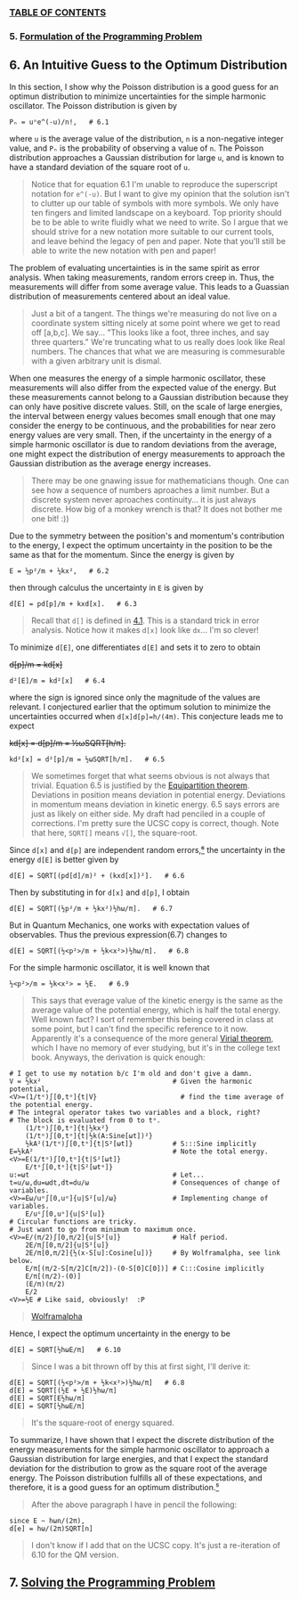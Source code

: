 ### [TABLE OF CONTENTS](CONTENTS.md)

### 5. [Formulation of the Programming Problem](FORMULATION.md)

## 6. An Intuitive Guess to the Optimum Distribution

In this section, I show why the Poisson distribution is a good guess
for an optimun distribution to minimize uncertainties for the simple harmonic oscillator.
The Poisson distribution is given by

    Pₙ = uⁿe^(-u)/n!,   # 6.1

where `u` is the average value of the distribution,
`n` is a non-negative integer value, and
`Pₙ` is the probability of observing a value of `n`.
The Poisson distribution approaches a Gaussian distribution for large `u`, and
is known to have a standard deviation of the square root of `u`.

> Notice that for equation 6.1 I'm unable to reproduce the superscript notation for `e^(-u)`.
> But I want to give my opinion that the solution
> isn't to clutter up our table of symbols with more symbols.
> We only have ten fingers and limited landscape on a keyboard.
> Top priority should be to be able to write fluidly what we need to write.
> So I argue that we should strive for a new notation more suitable to our current tools, and
> leave behind the legacy of pen and paper.
> Note that you'll still be able to write the new notation with pen and paper!

The problem of evaluating uncertainties is in the same spirit as error analysis.
When taking measurements, random errors creep in.
Thus, the measurements will differ from some average value.
This leads to a Guassian distribution of measurements centered about an ideal value.

> Just a bit of a tangent.
> The things we're measuring do not live on a coordinate system
> sitting nicely at some point where we get to read off [a,b,c].
> We say... "This looks like a foot, three inches, and say three quarters."
> We're truncating what to us really does look like Real numbers.
> The chances that what we are measuring is commesurable with a given arbitrary unit is dismal.

When one measures the energy of a simple harmonic oscillator,
these measurements will also differ from the expected value of the energy.
But these measurements cannot belong to a Gaussian distribution because
they can only have positive discrete values.
Still, on the scale of large energies,
the interval between energy values becomes small enough that
one may consider the energy to be continuous, and
the probabilities for near zero energy values are very small.
Then, if the uncertainty in the energy of a simple harmonic oscillator is due to
random deviations from the average,
one might expect the distribution of energy measurements to approach
the Gaussian distribution as the average energy increases.

> There may be one gnawing issue for mathematicians though.
> One can see how a sequence of numbers aproaches a limit number.
> But a discrete system never aproaches continuity... it is just always discrete.
> How big of a monkey wrench is that?
> It does not bother me one bit!
> :))

Due to the symmetry between the position's and momentum's contribution to the energy,
I expect the optimum uncertainty in the position to be the same as that for the momentum.
Since the energy is given by

    E = ½p²/m + ½kx²,   # 6.2

then through calculus the uncertainty in `E` is given by

    d[E] = pd[p]/m + kxd[x].   # 6.3

> Recall that `d[]` is defined in [4.1](UNCERTAINTY.md).
> This is a standard trick in error analysis.
> Notice how it makes `d[x]` look like `dx`... I'm so clever!

To minimize `d[E]`, one differentiates `d[E]` and sets it to zero to obtain

~~d[p]/m = kd[x]~~

    d²[E]/m = kd²[x]   # 6.4

where the sign is ignored since only the magnitude of the values are relevant.
I conjectured earlier that
the optimum solution to minimize the uncertainties occurred when `d[x]d[p]=h/(4π)`.
This conjecture leads me to expect

~~kd[x] = d[p]/m = ½ωSQRT[h/π].~~

    kd²[x] = d²[p]/m = ½ωSQRT[h/π].   # 6.5

> We sometimes forget that what seems obvious is not always that trivial.
> Equation 6.5 is justified by the
> [Equipartition theorem](http://en.wikipedia.org/wiki/Equipartition_theorem).
> Deviations in position means deviation in potential energy.
> Deviations in momentum means deviation in kinetic energy.
> 6.5 says errors are just as likely on either side.
> My draft had penciled in a couple of corrections.
> I'm pretty sure the UCSC copy is correct, though.
> Note that here, `SQRT[]` means `√[]`, the square-root.

Since `d[x]` and `d[p]` are independent random errors,[⁶](REFERENCE.md)
the uncertainty in the energy `d[E]` is better given by

    d[E] = SQRT[(pd[d]/m)² + (kxd[x])²].   # 6.6

Then by substituting in for `d[x]` and `d[p]`, I obtain

    d[E] = SQRT[(½p²/m + ½kx²)½hω/π].   # 6.7

But in Quantum Mechanics, one works with expectation values of observables.
Thus the previous expression(6.7) changes to

    d[E] = SQRT[(½<p²>/m + ½k<x²>)½hω/π].   # 6.8

For the simple harmonic oscillator, it is well known that

    ½<p²>/m = ½k<x²> = ½E.   # 6.9

> This says that everage value of the kinetic energy is the same as
> the average value of the potential energy, which is half the total energy.
> Well known fact?
> I sort of remember this being covered in class at some point,
> but I can't find the specific reference to it now.
> Apparently it's a consequence of the more general
> [Virial theorem](http://en.wikipedia.org/wiki/Virial_theorem),
> which I have no memory of ever studying, but it's in the college text book.
> Anyways, the derivation is quick enough:

    # I get to use my notation b/c I'm old and don't give a damn.
    V = ½kx²                                 # Given the harmonic potential,
    <V>=(1/tᵒ)∫[0,tᵒ]{t|V}                     # find the time average of the potential energy.
    # The integral operator takes two variables and a block, right?
    # The block is evaluated from 0 to tᵒ.
        (1/tᵒ)∫[0,tᵒ]{t|½kx²}
        (1/tᵒ)∫[0,tᵒ]{t|½k(A:Sine[ωt])²}
        ½kA²(1/tᵒ)∫[0,tᵒ]{t|S²[ωt]}          # S:::Sine implicitly
    E=½kA²                                   # Note the total energy.
    <V>=E(1/tᵒ)∫[0,tᵒ]{t|S²[ωt]}
        E/tᵒ∫[0,tᵒ]{t|S²[ωtᵒ]}
    u:=ωt                                    # Let...
    t=u/ω,du=ωdt,dt=du/ω                     # Consequences of change of variables.
    <V>=Eω/uᵒ∫[0,uᵒ]{u|S²[u]/ω}              # Implementing change of variables.
        E/uᵒ∫[0,uᵒ]{u|S²[u]}
    # Circular functions are tricky.
    # Just want to go from minimum to maximum once.
    <V>=E/(π/2)∫[0,π/2]{u|S²[u]}             # Half period.
        2E/π∫[0,π/2]{u|S²[u]}
        2E/π[0,π/2]{½(x-S[u]:Cosine[u])}     # By Wolframalpha, see link below.
        E/π[(π/2-S[π/2]C[π/2])-(0-S[0]C[0])] # C:::Cosine implicitly
        E/π[(π/2)-(0)]
        (E/π)(π/2)
        E/2
    <V>=½E # Like said, obviously!  :P

> [Wolframalpha](http://www.wolframalpha.com/input/?i=Integral+sin%28x%29%5E2+dx)

Hence, I expect the optimum uncertainty in the energy to be

    d[E] = SQRT[½hωE/π]   # 6.10

> Since I was a bit thrown off by this at first sight, I'll derive it:

    d[E] = SQRT[(½<p²>/m + ½k<x²>)½hω/π]   # 6.8
    d[E] = SQRT[(½E + ½E)½hω/π]
    d[E] = SQRT[E½hω/π]
    d[E] = SQRT[½hωE/π]

> It's the square-root of energy squared.

To summarize, I have shown that
I expect the discrete distribution of the energy measurements for the simple harmonic oscillator
to approach a Gaussian distribution for large energies, and that
I expect the standard deviation for the distribution to grow
as the square root of the average energy.
The Poisson distribution fulfills all of these expectations, and therefore,
it is a good guess for an optimum distribution.[⁵](REFERENCE.md)

> After the above paragraph I have in pencil the following:

    since E ~ hωn/(2π),
    d[e] = hω/(2π)SQRT[n]

> I don't know if I add that on the UCSC copy.
> It's just a re-iteration of 6.10 for the QM version.

## 7. [Solving the Programming Problem](SOLVING.md)

